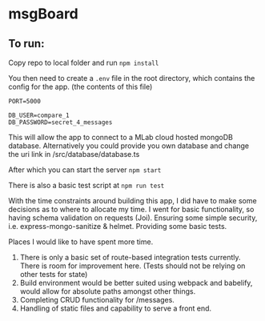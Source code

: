 # msgBoard

## To run:

Copy repo to local folder and run `npm install`

You then need to create a `.env` file in the root directory, which contains the config for the app. (the contents of this file)

```
PORT=5000

DB_USER=compare_1
DB_PASSWORD=secret_4_messages
```

This will allow the app to connect to a MLab cloud hosted mongoDB database. Alternatively you could provide you own database and change the uri link in /src/database/database.ts

After which you can start the server `npm start`

There is also a basic test script at `npm run test`

With the time constraints around building this app, I did have to make some decisions as to where to allocate my time. I went for basic functionality, so having schema validation
on requests (Joi). Ensuring some simple security, i.e. express-mongo-sanitize & helmet. Providing some basic tests.

Places I would like to have spent more time.

1)  There is only a basic set of route-based integration tests currently. There is room for improvement here. (Tests should not be relying on other tests for state)
2)  Build environment would be better suited using webpack and babelify, would allow for absolute paths amongst other things.
3)  Completing CRUD functionality for /messages.
4)  Handling of static files and capability to serve a front end.



